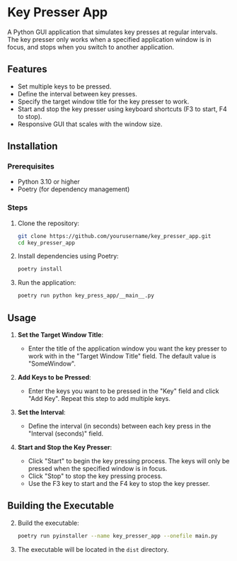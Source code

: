 # Key Presser App

A Python GUI application that simulates key presses at regular intervals. The key presser only works when a specified application window is in focus, and stops when you switch to another application.

## Features

- Set multiple keys to be pressed.
- Define the interval between key presses.
- Specify the target window title for the key presser to work.
- Start and stop the key presser using keyboard shortcuts (F3 to start, F4 to stop).
- Responsive GUI that scales with the window size.

## Installation

### Prerequisites

- Python 3.10 or higher
- Poetry (for dependency management)

### Steps

1. Clone the repository:
    ```sh
    git clone https://github.com/yourusername/key_presser_app.git
    cd key_presser_app
    ```

2. Install dependencies using Poetry:
    ```sh
    poetry install
    ```

3. Run the application:
    ```sh
    poetry run python key_press_app/__main__.py
    ```

## Usage

1. **Set the Target Window Title**:
    - Enter the title of the application window you want the key presser to work with in the "Target Window Title" field. The default value is "SomeWindow".

2. **Add Keys to be Pressed**:
    - Enter the keys you want to be pressed in the "Key" field and click "Add Key". Repeat this step to add multiple keys.

3. **Set the Interval**:
    - Define the interval (in seconds) between each key press in the "Interval (seconds)" field.

4. **Start and Stop the Key Presser**:
    - Click "Start" to begin the key pressing process. The keys will only be pressed when the specified window is in focus.
    - Click "Stop" to stop the key pressing process.
    - Use the F3 key to start and the F4 key to stop the key presser.
    

## Building the Executable

2. Build the executable:
    ```sh
    poetry run pyinstaller --name key_presser_app --onefile main.py
    ```

3. The executable will be located in the `dist` directory.